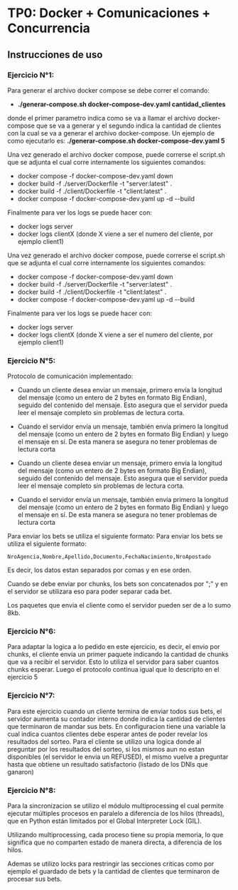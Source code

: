 # TP0: Docker + Comunicaciones + Concurrencia

## Instrucciones de uso
### Ejercicio N°1:

Para generar el archivo docker compose se debe correr el comando: 
* **./generar-compose.sh docker-compose-dev.yaml cantidad_clientes**

donde el primer parametro indica como se va a llamar el archivo docker-compose que se va a generar y el segundo indica la cantidad de clientes con la cual se va a generar el archivo docker-compose. Un ejemplo de como ejecutarlo es: **./generar-compose.sh docker-compose-dev.yaml 5**

Una vez generado el archivo docker compose, puede correrse el script.sh que se adjunta el cual corre internamente los siguientes comandos:
* docker compose -f docker-compose-dev.yaml down
* docker build -f ./server/Dockerfile -t "server:latest" .
* docker build -f ./client/Dockerfile -t "client:latest" .
* docker compose -f docker-compose-dev.yaml up -d --build

Finalmente para ver los logs se puede hacer con:
* docker logs server
* docker logs clientX (donde X viene a ser el numero del cliente, por ejemplo client1)


Una vez generado el archivo docker compose, puede correrse el script.sh que se adjunta el cual corre internamente los siguientes comandos:
* docker compose -f docker-compose-dev.yaml down
* docker build -f ./server/Dockerfile -t "server:latest" .
* docker build -f ./client/Dockerfile -t "client:latest" .
* docker compose -f docker-compose-dev.yaml up -d --build

Finalmente para ver los logs se puede hacer con:
* docker logs server
* docker logs clientX (donde X viene a ser el numero del cliente, por ejemplo client1)


### Ejercicio N°5:

Protocolo de comunicación implementado:

* Cuando un cliente desea enviar un mensaje, primero envía la longitud del mensaje (como un entero de 2 bytes en formato Big Endian), seguido del contenido del mensaje. Esto asegura que el servidor pueda leer el mensaje completo sin problemas de lectura corta.
* Cuando el servidor envía un mensaje, también envía primero la longitud del mensaje (como un entero de 2 bytes en formato Big Endian) y luego el mensaje en sí. De esta manera se asegura no tener problemas de lectura corta

* Cuando un cliente desea enviar un mensaje, primero envía la longitud del mensaje (como un entero de 2 bytes en formato Big Endian), seguido del contenido del mensaje. Esto asegura que el servidor pueda leer el mensaje completo sin problemas de lectura corta.
* Cuando el servidor envía un mensaje, también envía primero la longitud del mensaje (como un entero de 2 bytes en formato Big Endian) y luego el mensaje en sí. De esta manera se asegura no tener problemas de lectura corta

Para enviar los bets se utiliza el siguiente formato:
Para enviar los bets se utiliza el siguiente formato:

    NroAgencia,Nombre,Apellido,Documento,FechaNacimiento,NroApostado

Es decir, los datos estan separados por comas y en ese orden.

Cuando se debe enviar por chunks, los bets son concatenados por ";" y en el servidor se utilizara eso para poder separar cada bet.

Los paquetes que envia el cliente como el servidor pueden ser de a lo sumo 8kb.

### Ejercicio N°6:

Para adaptar la logica a lo pedido en este ejercicio, es decir, el envio por chunks, el cliente envia un primer paquete indicando la cantidad de chunks que va a recibir el servidor. Esto lo utiliza el servidor para saber cuantos chunks esperar. Luego el protocolo continua igual que lo descripto en el ejercicio 5

### Ejercicio N°7:

Para este ejercicio cuando un cliente termina de enviar todos sus bets, el servidor aumenta su contador interno donde indica la cantidad de clientes que terminaron de mandar sus bets. En configuracion tiene una variable la cual indica cuantos clientes debe esperar antes de poder revelar los resultados del sorteo. Para el cliente se utilizo una logica donde al preguntar por los resultados del sorteo, si los mismos aun no estan disponibles (el servidor le envia un REFUSED), el mismo vuelve a preguntar hasta que obtiene un resultado satisfactorio (listado de los DNIs que ganaron)

### Ejercicio N°8:

Para la sincronizacion se utilizo el módulo multiprocessing el cual permite ejecutar múltiples procesos en paralelo a diferencia de los hilos (threads), que en Python están limitados por el Global Interpreter Lock (GIL).

Utilizando multiprocessing, cada proceso tiene su propia memoria, lo que significa que no comparten estado de manera directa, a diferencia de los hilos.

Ademas se utilizo locks para restringir las secciones criticas como por ejemplo el guardado de bets y la cantidad de clientes que terminaron de procesar sus bets.